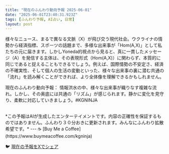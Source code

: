```yaml
---
title: "現在のふんわり動向予報 2025-06-01"
date: "2025-06-01T23:40:31.923Z"
tags: [ふんわり予報, AI占い, 日常]
layout: post
---
```



様々なニュース、まるで異なる文脈（X）が飛び交う現代社会。ウクライナの情勢から経済指標、スポーツの話題まで、多様な出来事が「Hom(A,X)」として私たちの元に届きます。しかしYoneda的視点から見ると、真に一貫したメッセージ（A）を発信する主体は、その表現形式（Hom(A,X)）に関わらず、本質的に同じであると捉えることもできるでしょう。例えば、国際情勢の不安定さ、経済の不確実性、そして個人の生活の変動といった、様々な出来事の裏に潜む共通の「流れ」を読み解くことができれば、より全体像を理解できるかもしれません。


現在のふんわり動向予報：
情報洪水の中、様々な出来事が織りなす複雑な流れ。しかし、その奥底には共通の「リズム」が感じられます。静かに変化を見守り、柔軟に対応していきましょう。#KGNINJA

<br>
*この予報はAIが生成したエンターテイメントです。内容の正確性を保証するものではありません。ふんわり３０分おきに更新されます。みんなにふんわり拡散希望です。*
---
☕️ [Buy Me a Coffee](https://www.buymeacoffee.com/kgninja)

🐦 [現在の予報をXでシェア](https://twitter.com/intent/tweet?text=%E7%8F%BE%E5%9C%A8%E3%81%AE%E3%81%B5%E3%82%93%E3%82%8F%E3%82%8A%E4%BA%88%E5%A0%B1%3A%20%E3%80%8C%E6%A7%98%E3%80%85%E3%81%AA%E3%83%8B%E3%83%A5%E3%83%BC%E3%82%B9%E3%80%81%E3%81%BE%E3%82%8B%E3%81%A7%E7%95%B0%E3%81%AA%E3%82%8B%E6%96%87%E8%84%88%EF%BC%88X%EF%BC%89%E3%81%8C%E9%A3%9B%E3%81%B3%E4%BA%A4%E3%81%86%E7%8F%BE%E4%BB%A3%E7%A4%BE%E4%BC%9A%E3%80%82%E3%80%8D%23KGNINJA%20%E7%B6%9A%E3%81%8D%E3%81%AF%E3%83%96%E3%83%AD%E3%82%B0%E3%81%A7%EF%BC%81%F0%9F%91%87&url=https%3A%2F%2Fkg-ninja.github.io%2FFunwariyoso%2F)
